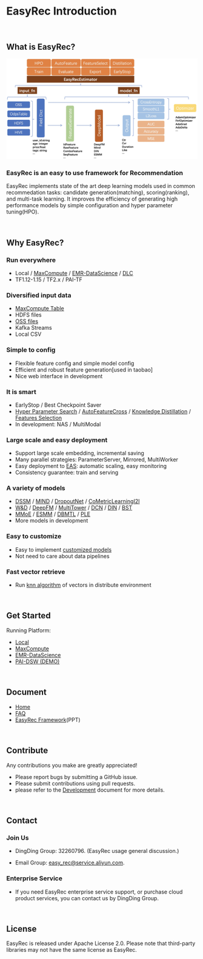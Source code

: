 # EasyRec Introduction

&#160;

## What is EasyRec?

![intro.png](docs/images/intro.png)

### EasyRec is an easy to use framework for Recommendation

EasyRec implements state of the art deep learning models used in common recommedation tasks: candidate generation(matching), scoring(ranking), and multi-task learning. It improves the efficiency of generating high performance models by simple configuration and hyper parameter tuning(HPO).

&#160;

## Why EasyRec?

### Run everywhere

- Local / [MaxCompute](https://help.aliyun.com/product/27797.html) / [EMR-DataScience](https://help.aliyun.com/document_detail/170836.html) / [DLC](https://www.alibabacloud.com/help/zh/doc-detail/165137.htm?spm=a2c63.p38356.b99.79.4c0734a4bVav8D)
- TF1.12-1.15 / TF2.x / PAI-TF

### Diversified input data

- [MaxCompute Table](https://help.aliyun.com/document_detail/27819.html?spm=a2c4g.11186623.6.554.91d517bazK7nTF)
- HDFS files
- [OSS files](https://help.aliyun.com/product/31815.html?spm=5176.7933691.1309819.8.5bb52a66ZQOobj)
- Kafka Streams
- Local CSV

### Simple to config

- Flexible feature config and simple model config
- Efficient and robust feature generation\[used in taobao\]
- Nice web interface in development

### It is smart

- EarlyStop / Best Checkpoint Saver
- [Hyper Parameter Search](docs/source/automl/hpo_pai.md) / [AutoFeatureCross](docs/source/automl/auto_cross_emr.md) / [Knowledge Distillation](docs/source/kd.md) / [Features Selection](docs/source/feature/feature.rst#id4)
- In development: NAS / MultiModal

### Large scale and easy deployment

- Support large scale embedding, incremental saving
- Many parallel strategies: ParameterServer, Mirrored, MultiWorker
- Easy deployment to [EAS](https://help.aliyun.com/document_detail/113696.html?spm=a2c4g.11174283.6.745.344d1987M3j15E): automatic scaling, easy monitoring
- Consistency guarantee: train and serving

### A variety of models

- [DSSM](docs/source/models/dssm.md) / [MIND](docs/source/models/mind.md) / [DropoutNet](docs/source/models/dropoutnet.md) / [CoMetricLearningI2I](docs/source/models/co_metric_learning_i2i.md)
- [W&D](docs/source/models/wide_and_deep.md) / [DeepFM](docs/source/models/deepfm.md) / [MultiTower](docs/source/models/multi_tower.md) / [DCN](docs/source/models/dcn.md) / [DIN](docs/source/models/din.md) / [BST](docs/source/models/bst.md)
- [MMoE](docs/source/models/mmoe.md) / [ESMM](docs/source/models/esmm.md) / [DBMTL](docs/source/models/dbmtl.md) / [PLE](docs/source/models/ple.md)
- More models in development

### Easy to customize

- Easy to implement [customized models](docs/source/models/user_define.md)
- Not need to care about data pipelines

 ### Fast vector retrieve

- Run [knn algorithm](docs/source/vector_retrieve.md) of vectors in distribute environment

&#160;

## Get Started

Running Platform:

- [Local](docs/source/quick_start/local_tutorial.md)
- [MaxCompute](docs/source/quick_start/mc_tutorial.md)
- [EMR-DataScience](docs/source/quick_start/emr_tutorial.md)
- [PAI-DSW (DEMO)](https://dsw-dev.data.aliyun.com/#/?fileUrl=http://easyrec.oss-cn-beijing.aliyuncs.com/dsw/easy_rec_demo.ipynb&fileName=EasyRec_DeepFM.ipynb)

&#160;

## Document

- [Home](https://easyrec.readthedocs.io/en/latest/)
- [FAQ](https://easyrec.readthedocs.io/en/latest/faq.html)
- [EasyRec Framework](https://easyrec.oss-cn-beijing.aliyuncs.com/docs/EasyRec.pptx)(PPT)

&#160;

## Contribute

Any contributions you make are greatly appreciated!

- Please report bugs by submitting a GitHub issue.
- Please submit contributions using pull requests.
- please refer to the [Development](docs/source/develop.md) document for more details.

&#160;

## Contact

### Join Us

- DingDing Group: 32260796. (EasyRec usage general discussion.)

- Email Group: easy_rec@service.aliyun.com.

### Enterprise Service

- If you need EasyRec enterprise service support, or purchase cloud product services, you can contact us by DingDing Group.

&#160;

## License

EasyRec is released under Apache License 2.0. Please note that third-party libraries may not have the same license as EasyRec.
